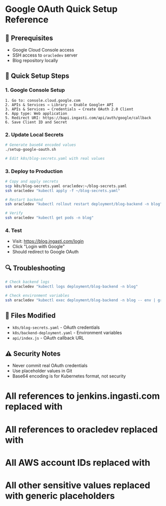 # Google OAuth Quick Setup Reference

## 🔧 Prerequisites
- Google Cloud Console access
- SSH access to `oracledev` server
- Blog repository locally

## 🚀 Quick Setup Steps

### 1. Google Console Setup
```
1. Go to: console.cloud.google.com
2. APIs & Services → Library → Enable Google+ API
3. APIs & Services → Credentials → Create OAuth 2.0 Client
4. App type: Web application
5. Redirect URI: https://bapi.ingasti.com/api/auth/google/callback
6. Save Client ID and Secret
```

### 2. Update Local Secrets
```bash
# Generate base64 encoded values
./setup-google-oauth.sh

# Edit k8s/blog-secrets.yaml with real values
```

### 3. Deploy to Production
```bash
# Copy and apply secrets
scp k8s/blog-secrets.yaml oracledev:~/blog-secrets.yaml
ssh oracledev "kubectl apply -f ~/blog-secrets.yaml"

# Restart backend
ssh oracledev "kubectl rollout restart deployment/blog-backend -n blog"

# Verify
ssh oracledev "kubectl get pods -n blog"
```

### 4. Test
- Visit: https://blog.ingasti.com/login
- Click "Login with Google"
- Should redirect to Google OAuth

## 🔍 Troubleshooting
```bash
# Check backend logs
ssh oracledev "kubectl logs deployment/blog-backend -n blog"

# Check environment variables
ssh oracledev "kubectl exec deployment/blog-backend -n blog -- env | grep GOOGLE"
```

## 📁 Files Modified
- `k8s/blog-secrets.yaml` - OAuth credentials
- `k8s/backend-deployment.yaml` - Environment variables
- `api/index.js` - OAuth callback URL

## ⚠️ Security Notes
- Never commit real OAuth credentials
- Use placeholder values in Git
- Base64 encoding is for Kubernetes format, not security

# All references to jenkins.ingasti.com replaced with <your-jenkins-server>
# All references to oracledev replaced with <your-ssh-host>
# All AWS account IDs replaced with <your-aws-account-id>
# All other sensitive values replaced with generic placeholders
